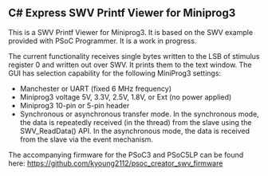 ## C# Express SWV Printf Viewer for Miniprog3 ##

This is a SWV Printf Viewer for Miniprog3. It is based on the SWV example provided with PSoC Programmer. It is a work in progress.

The current functionality receives single bytes written to the LSB of stimulus register 0 and written out over SWV. It prints them to the text window. The GUI has selection capability for the following MiniProg3 settings:

- Manchester or UART (fixed 6 MHz frequency)
- Miniprog3 voltage 5V, 3.3V, 2.5V, 1.8V, or Ext (no power applied)
- Miniprog3 10-pin or 5-pin header
- Synchronous or asynchronous transfer mode. In the synchronous mode, the data is repeatedly received (in the thread) from the slave using the SWV_ReadData() API. In the asynchronous mode, the data is received from the slave via the event mechanism.

The accompanying firmware for the PSoC3 and PSoC5LP can be found here: https://github.com/kyoung2112/psoc_creator_swv_firmware
